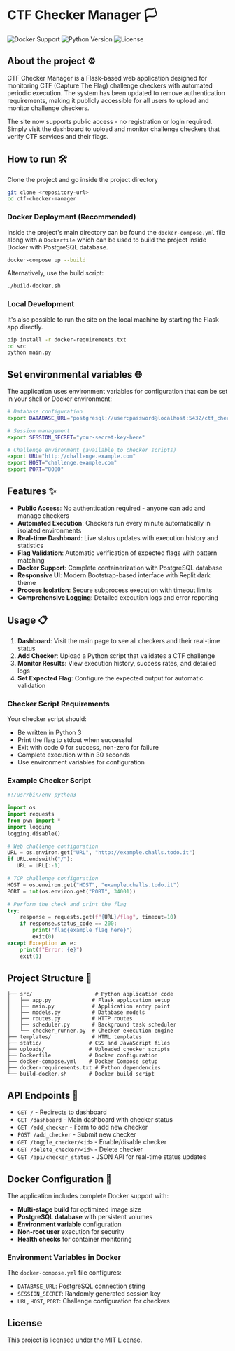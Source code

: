 # CTF Checker Manager 🏳️
![Docker Support](https://img.shields.io/badge/docker-supported-blue)
![Python Version](https://img.shields.io/badge/python-3.11+-green)
![License](https://img.shields.io/badge/license-MIT-blue)

## About the project ⚙️
CTF Checker Manager is a Flask-based web application designed for monitoring CTF (Capture The Flag) challenge checkers with automated periodic execution. The system has been updated to remove authentication requirements, making it publicly accessible for all users to upload and monitor challenge checkers.

The site now supports public access - no registration or login required. Simply visit the dashboard to upload and monitor challenge checkers that verify CTF services and their flags.

## How to run 🛠️
Clone the project and go inside the project directory
```bash
git clone <repository-url>
cd ctf-checker-manager
```

### Docker Deployment (Recommended)
Inside the project's main directory can be found the `docker-compose.yml` file along with a `Dockerfile` which can be used to build the project inside Docker with PostgreSQL database.
```bash
docker-compose up --build
```

Alternatively, use the build script:
```bash
./build-docker.sh
```

### Local Development
It's also possible to run the site on the local machine by starting the Flask app directly.
```bash
pip install -r docker-requirements.txt
cd src
python main.py
```

## Set environmental variables 🌐
The application uses environment variables for configuration that can be set in your shell or Docker environment:

```bash
# Database configuration
export DATABASE_URL="postgresql://user:password@localhost:5432/ctf_checker"

# Session management
export SESSION_SECRET="your-secret-key-here"

# Challenge environment (available to checker scripts)
export URL="http://challenge.example.com"
export HOST="challenge.example.com"
export PORT="8080"
```

## Features ✨

- **Public Access**: No authentication required - anyone can add and manage checkers
- **Automated Execution**: Checkers run every minute automatically in isolated environments
- **Real-time Dashboard**: Live status updates with execution history and statistics
- **Flag Validation**: Automatic verification of expected flags with pattern matching
- **Docker Support**: Complete containerization with PostgreSQL database
- **Responsive UI**: Modern Bootstrap-based interface with Replit dark theme
- **Process Isolation**: Secure subprocess execution with timeout limits
- **Comprehensive Logging**: Detailed execution logs and error reporting

## Usage 📋

1. **Dashboard**: Visit the main page to see all checkers and their real-time status
2. **Add Checker**: Upload a Python script that validates a CTF challenge
3. **Monitor Results**: View execution history, success rates, and detailed logs
4. **Set Expected Flag**: Configure the expected output for automatic validation

### Checker Script Requirements

Your checker script should:
- Be written in Python 3
- Print the flag to stdout when successful
- Exit with code 0 for success, non-zero for failure
- Complete execution within 30 seconds
- Use environment variables for configuration

### Example Checker Script

```python
#!/usr/bin/env python3

import os
import requests
from pwn import *
import logging
logging.disable()

# Web challenge configuration
URL = os.environ.get("URL", "http://example.challs.todo.it")
if URL.endswith("/"):
   URL = URL[:-1]

# TCP challenge configuration
HOST = os.environ.get("HOST", "example.challs.todo.it")
PORT = int(os.environ.get("PORT", 34001))

# Perform the check and print the flag
try:
    response = requests.get(f"{URL}/flag", timeout=10)
    if response.status_code == 200:
        print("flag{example_flag_here}")
        exit(0)
except Exception as e:
    print(f"Error: {e}")
    exit(1)
```

## Project Structure 📁

```
├── src/                    # Python application code
│   ├── app.py             # Flask application setup
│   ├── main.py            # Application entry point
│   ├── models.py          # Database models
│   ├── routes.py          # HTTP routes
│   ├── scheduler.py       # Background task scheduler
│   └── checker_runner.py  # Checker execution engine
├── templates/             # HTML templates
├── static/               # CSS and JavaScript files
├── uploads/              # Uploaded checker scripts
├── Dockerfile            # Docker configuration
├── docker-compose.yml    # Docker Compose setup
├── docker-requirements.txt # Python dependencies
└── build-docker.sh       # Docker build script
```

## API Endpoints 🔌

- `GET /` - Redirects to dashboard
- `GET /dashboard` - Main dashboard with checker status
- `GET /add_checker` - Form to add new checker
- `POST /add_checker` - Submit new checker
- `GET /toggle_checker/<id>` - Enable/disable checker
- `GET /delete_checker/<id>` - Delete checker
- `GET /api/checker_status` - JSON API for real-time status updates

## Docker Configuration 🐳

The application includes complete Docker support with:

- **Multi-stage build** for optimized image size
- **PostgreSQL database** with persistent volumes
- **Environment variable** configuration
- **Non-root user** execution for security
- **Health checks** for container monitoring

### Environment Variables in Docker

The `docker-compose.yml` file configures:
- `DATABASE_URL`: PostgreSQL connection string
- `SESSION_SECRET`: Randomly generated session key
- `URL`, `HOST`, `PORT`: Challenge configuration for checkers

## License

This project is licensed under the MIT License.